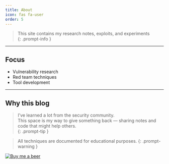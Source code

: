 ```yaml
---
title: About
icon: fas fa-user
order: 5
---
```


> This site contains my research notes, exploits, and experiments  
{: .prompt-info }

---

## Focus
- Vulnerability research  
- Red team techniques  
- Tool development  

---

## Why this blog
> I’ve learned a lot from the security community.  
> This space is my way to give something back — sharing notes and code that might help others.  
{: .prompt-tip }


> All techniques are documented for educational purposes.
{: .prompt-warning }


[![Buy me a beer](https://img.buymeacoffee.com/button-api/?text=Buy%20me%20a%20beer&emoji=🍺&slug=blacksnufkin&button_colour=FFDD00&font_colour=000000&font_family=Cookie&outline_colour=000000&coffee_colour=ffffff)](https://www.buymeacoffee.com/blacksnufkin)
